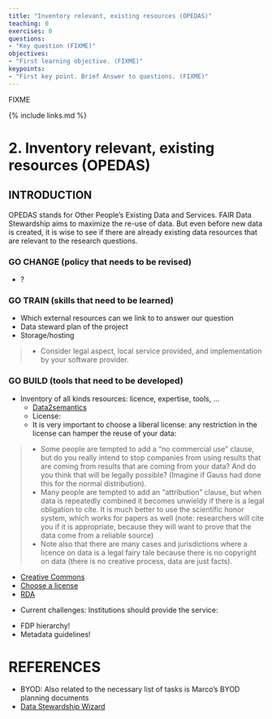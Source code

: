 ```yaml
---
title: "​Inventory relevant, existing resources (OPEDAS)"
teaching: 0
exercises: 0
questions:
- "Key question (FIXME)"
objectives:
- "First learning objective. (FIXME)"
keypoints:
- "First key point. Brief Answer to questions. (FIXME)"
---
```

FIXME

{% include links.md %}

# 2. Inventory relevant, existing resources (OPEDAS)
## INTRODUCTION 
OPEDAS stands for Other People’s Existing Data and Services.
FAIR Data Stewardship aims to maximize the re-use of data. But even before new data is created, it is wise to see if there are already existing data resources that are relevant to the research questions.

### GO CHANGE (policy that needs to be revised) 
- ?

### GO TRAIN (skills that need to be learned) 
- Which external resources can we link to to answer our question
- Data steward plan of the project
- Storage/hosting

> * Consider legal aspect, local service provided, and implementation by your software provider.

### GO BUILD (tools that need to be developed) 
- Inventory of all kinds resources: licence, expertise, tools, …
  - [Data2semantics]
  - License:
   - It is very important to choose a liberal license: any restriction in the license can hamper the reuse of your data:
> - Some people are tempted to add a “no commercial use” clause, but do you really intend to stop companies from using results that are coming from results that are coming from your data? And do you think that will be legally possible? (Imagine if Gauss had done this for the normal distribution).
> - Many people are tempted to add an “attribution” clause, but when data is repeatedly combined it becomes unwieldy if there is a legal obligation to cite. It is much better to use the scientific honor system, which works for papers as well (note: researchers will cite you if it is appropriate, because they will want to prove that the data come from a reliable source)
> - Note also that there are many cases and jurisdictions where a licence on data is a legal fairy tale because there is no copyright on data (there is no creative process, data are just facts).
- [Creative Commons]
- [Choose a license]
- [RDA]

[Data2semantics]: https://data2semantics.github.io "Data2semantics"
[Creative Commons]: https://creativecommons.org/choose/   "Creative Commons"
[Choose a license]: https://choosealicense.com/ "Choose a license"
[RDA]:    https://www.rd-alliance.org/rda-codata-legal-interoperability-research-data-principles-and-implementation-guidelines-now   "RDA legal interoperability research data principles and implementation"

* Current challenges: Institutions should provide the service:
- FDP hierarchy!
- Metadata guidelines!

# REFERENCES
- BYOD: Also related to the necessary list of tasks is Marco’s BYOD planning documents
- [Data Stewardship Wizard]

[Data Stewardship Wizard]: https://ds-wizard.org/ "DS Wizard"
